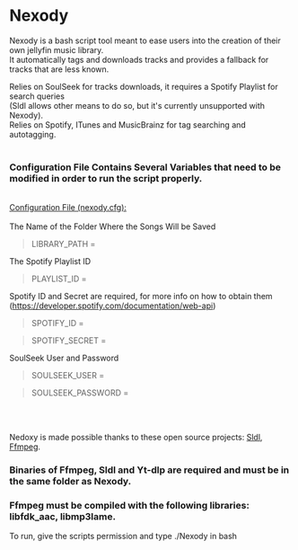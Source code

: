 # Nexody

Nexody is a bash script tool meant to ease users into the creation of their own jellyfin music library.<br>
It automatically tags and downloads tracks and provides a fallback for tracks that are less known.

Relies on SoulSeek for tracks downloads, it requires a Spotify Playlist for search queries<br> (Sldl allows other means to do so, but it's currently unsupported with Nexody).<br>
Relies on Spotify, ITunes and MusicBrainz for tag searching and autotagging.
<br>
<br>
### Configuration File Contains Several Variables that need to be modified in order to run the script properly.
<br>
<ins>Configuration File (nexody.cfg):</ins>
<br>
<br>
The Name of the Folder Where the Songs Will be Saved

>LIBRARY_PATH = 

The Spotify Playlist ID

>PLAYLIST_ID = 

Spotify ID and Secret are required, for more info on how to obtain them (https://developer.spotify.com/documentation/web-api)

>SPOTIFY_ID = 

>SPOTIFY_SECRET = 

SoulSeek User and Password

>SOULSEEK_USER = 

>SOULSEEK_PASSWORD = 

<br>
<br>

Nedoxy is made possible thanks to these open source projects: [Sldl](https://github.com/fiso64/slsk-batchdl), [Ffmpeg](https://github.com/FFmpeg/FFmpeg).

### Binaries of Ffmpeg, Sldl and Yt-dlp are required and must be in the same folder as Nexody.<br>
### Ffmpeg must be compiled with the following libraries: libfdk_aac, libmp3lame.

To run, give the scripts permission and type ./Nexody in bash
